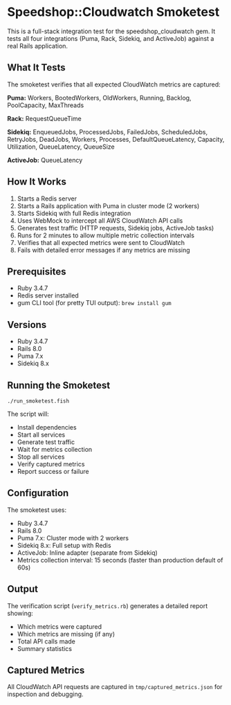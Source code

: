 # Speedshop::Cloudwatch Smoketest

This is a full-stack integration test for the speedshop_cloudwatch gem. It tests all four integrations (Puma, Rack, Sidekiq, and ActiveJob) against a real Rails application.

## What It Tests

The smoketest verifies that all expected CloudWatch metrics are captured:

**Puma:** Workers, BootedWorkers, OldWorkers, Running, Backlog, PoolCapacity, MaxThreads

**Rack:** RequestQueueTime

**Sidekiq:** EnqueuedJobs, ProcessedJobs, FailedJobs, ScheduledJobs, RetryJobs, DeadJobs, Workers, Processes, DefaultQueueLatency, Capacity, Utilization, QueueLatency, QueueSize

**ActiveJob:** QueueLatency

## How It Works

1. Starts a Redis server
2. Starts a Rails application with Puma in cluster mode (2 workers)
3. Starts Sidekiq with full Redis integration
4. Uses WebMock to intercept all AWS CloudWatch API calls
5. Generates test traffic (HTTP requests, Sidekiq jobs, ActiveJob tasks)
6. Runs for 2 minutes to allow multiple metric collection intervals
7. Verifies that all expected metrics were sent to CloudWatch
8. Fails with detailed error messages if any metrics are missing

## Prerequisites

- Ruby 3.4.7
- Redis server installed
- gum CLI tool (for pretty TUI output): `brew install gum`

## Versions

- Ruby 3.4.7
- Rails 8.0
- Puma 7.x
- Sidekiq 8.x

## Running the Smoketest

```fish
./run_smoketest.fish
```

The script will:
- Install dependencies
- Start all services
- Generate test traffic
- Wait for metrics collection
- Stop all services
- Verify captured metrics
- Report success or failure

## Configuration

The smoketest uses:
- Ruby 3.4.7
- Rails 8.0
- Puma 7.x: Cluster mode with 2 workers
- Sidekiq 8.x: Full setup with Redis
- ActiveJob: Inline adapter (separate from Sidekiq)
- Metrics collection interval: 15 seconds (faster than production default of 60s)

## Output

The verification script (`verify_metrics.rb`) generates a detailed report showing:
- Which metrics were captured
- Which metrics are missing (if any)
- Total API calls made
- Summary statistics

## Captured Metrics

All CloudWatch API requests are captured in `tmp/captured_metrics.json` for inspection and debugging.
